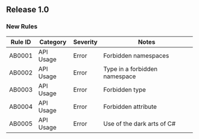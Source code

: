 ## Release 1.0

### New Rules
Rule ID | Category  | Severity | Notes
--------|-----------|----------|--------------------
AB0001  | API Usage | Error    | Forbidden namespaces
AB0002  | API Usage | Error    | Type in a forbidden namespace
AB0003  | API Usage | Error    | Forbidden type
AB0004  | API Usage | Error    | Forbidden attribute
AB0005  | API Usage | Error    | Use of the dark arts of C#